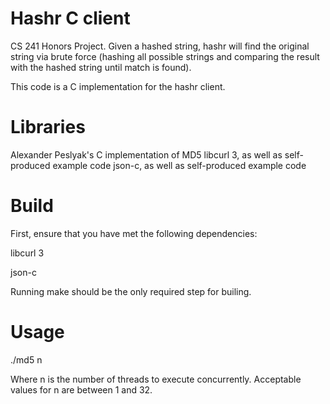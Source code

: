 Hashr C client
=====

CS 241 Honors Project. Given a hashed string, hashr will find the original string via brute force (hashing all possible strings and comparing the result with the hashed string until match is found).

This code is a C implementation for the hashr client.

Libraries
=====

Alexander Peslyak's C implementation of MD5
libcurl 3, as well as self-produced example code
json-c, as well as self-produced example code

Build
=====

First, ensure that you have met the following dependencies:

libcurl 3

json-c

Running make should be the only required step for builing.


Usage
=====
./md5 n

Where n is the number of threads to execute concurrently. Acceptable values for n are between 1 and 32.
